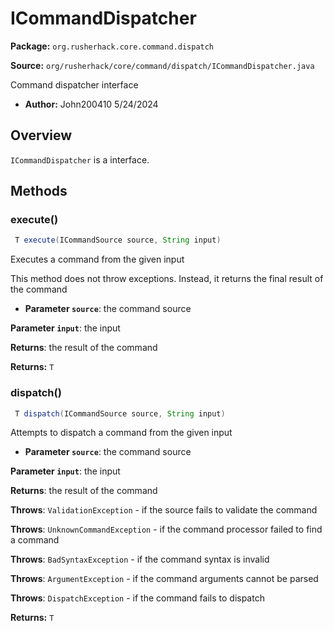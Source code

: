 # ICommandDispatcher

**Package:** `org.rusherhack.core.command.dispatch`

**Source:** `org/rusherhack/core/command/dispatch/ICommandDispatcher.java`

Command dispatcher interface
* **Author:** John200410 5/24/2024



## Overview

`ICommandDispatcher` is a interface.

## Methods

### execute()

```java
 T execute(ICommandSource source, String input)
```

Executes a command from the given input



This method does not throw exceptions. Instead, it returns the final result of the command
* **Parameter `source`**: the command source


**Parameter `input`**: the input


**Returns**: the result of the command



**Returns:** `T`

### dispatch()

```java
 T dispatch(ICommandSource source, String input)
```

Attempts to dispatch a command from the given input
* **Parameter `source`**: the command source


**Parameter `input`**: the input


**Returns**: the result of the command





**Throws**: `ValidationException` - if the source fails to validate the command


**Throws**: `UnknownCommandException` - if the command processor failed to find a command


**Throws**: `BadSyntaxException` - if the command syntax is invalid


**Throws**: `ArgumentException` - if the command arguments cannot be parsed


**Throws**: `DispatchException` - if the command fails to dispatch



**Returns:** `T`

